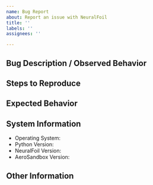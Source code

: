 ```yaml
---
name: Bug Report
about: Report an issue with NeuralFoil
title: ''
labels: ''
assignees: ''

---
```


## Bug Description / Observed Behavior

## Steps to Reproduce

## Expected Behavior

## System Information

* Operating System:
* Python Version:
* NeuralFoil Version:
* AeroSandbox Version:

## Other Information
